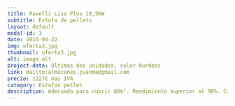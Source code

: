 ```yaml
---
title: Ravelli Lisa Plus 10,5KW
subtitle: Estufa de pellets
layout: default
modal-id: 3
date: 2015-04-22
img: oferta3.jpg
thumbnail: oferta3.jpg
alt: image-alt
project-date: Últimas dos unidades, color burdeos
link: mailto:almacenes.juanma@gmail.com
precio: 1227€ mas IVA
category: Estufas pellet
description: Adecuada para cubrir 80m². Rendimiento superior al 90%. Consumo entre 0,5 y 1,6 kg/h, autonomia de 9 a 30h. Completamente programable y equipada con los sistemas más avanzados de control y seguridad. 
---
```

